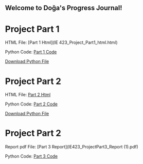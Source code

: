 ## Welcome to Doğa's Progress Journal!

# Project Part 1

HTML File: [Part 1 Html](IE 423_Project_Part1_html.html)

Python Code: [Part 1 Code](https://github.com/BU-IE-423/fall-23-dogayildiz/blob/main/IE423_Project_Part1_Code.py)

[Download Python File](IE423_Project_Part1_Code.py)

# Project Part 2

HTML File: [Part 2 Html](IE423_Project_Part_2.html)

Python Code: [Part 2 Code](https://github.com/BU-IE-423/fall-23-dogayildiz/blob/main/IE423_Project_Part_2_Code.py)

[Download Python File](IE423_Project_Part_2_Code.py)

# Project Part 2

Report pdf File: [Part 3 Report](IE423_ProjectPart3_Report (1).pdf)

Python Code: [Part 3 Code](IE423_Project_Part3.py)
